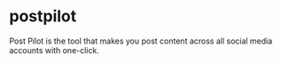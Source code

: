 # postpilot
Post Pilot is the tool that makes you post content across all social media accounts with one-click.
